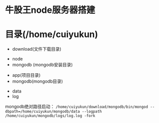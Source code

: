 # 牛股王node服务器搭建

# 目录(/home/cuiyukun)

 * download(文件下载目录)
  - node
  - mongodb (mongodb安装目录)

 * app(项目目录)
 * mongodb(mongodb目录)
  - data
  - log

mongodb绝对路径启动： ``` /home/cuiyukun/download/mongodb/bin/mongod --dbpath=/home/cuiyukun/mongodb/data --logpath /home/cuiyukun/mongodb/logs/log.log -fork ```
